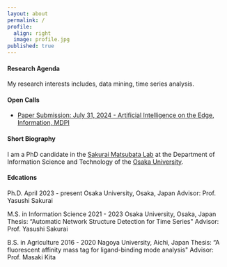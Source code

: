 ```yaml
---
layout: about
permalink: /
profile:
  align: right
  image: profile.jpg
published: true
---
```


#### Research Agenda
My research interests includes, data mining, time series analysis.

#### Open Calls

- [Paper Submission: July 31, 2024 - Artificial Intelligence on the Edge, Information, MDPI](https://www.mdpi.com/journal/information/special_issues/AI_on_the_edge)

#### Short Biography
I am a PhD candidate in the <a href="https://www.dm.sanken.osaka-u.ac.jp/">Sakurai Matsubata Lab</a> at the Department of Information Science and Technology of the <a href="https://www.osaka-u.ac.jp/en/">Osaka University</a>.

#### Edcations
Ph.D. April 2023 - present
Osaka University, Osaka, Japan
Advisor: Prof. Yasushi Sakurai

M.S. in Information Science 2021 - 2023
Osaka University, Osaka, Japan
Thesis: “Automatic Network Structure Detection for Time Series"
Advisor: Prof. Yasushi Sakurai

B.S. in Agriculture 2016 - 2020
Nagoya University, Aichi, Japan
Thesis: “A fluorescent affinity mass tag for ligand-binding mode analysis"
Advisor: Prof. Masaki Kita

